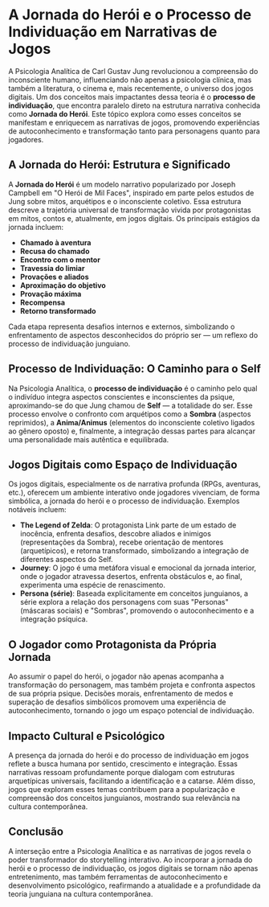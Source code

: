 
# A Jornada do Herói e o Processo de Individuação em Narrativas de Jogos

A Psicologia Analítica de Carl Gustav Jung revolucionou a compreensão do inconsciente humano, influenciando não apenas a psicologia clínica, mas também a literatura, o cinema e, mais recentemente, o universo dos jogos digitais. Um dos conceitos mais impactantes dessa teoria é o **processo de individuação**, que encontra paralelo direto na estrutura narrativa conhecida como **Jornada do Herói**. Este tópico explora como esses conceitos se manifestam e enriquecem as narrativas de jogos, promovendo experiências de autoconhecimento e transformação tanto para personagens quanto para jogadores.

## A Jornada do Herói: Estrutura e Significado

A **Jornada do Herói** é um modelo narrativo popularizado por Joseph Campbell em "O Herói de Mil Faces", inspirado em parte pelos estudos de Jung sobre mitos, arquétipos e o inconsciente coletivo. Essa estrutura descreve a trajetória universal de transformação vivida por protagonistas em mitos, contos e, atualmente, em jogos digitais. Os principais estágios da jornada incluem:

- **Chamado à aventura**
- **Recusa do chamado**
- **Encontro com o mentor**
- **Travessia do limiar**
- **Provações e aliados**
- **Aproximação do objetivo**
- **Provação máxima**
- **Recompensa**
- **Retorno transformado**

Cada etapa representa desafios internos e externos, simbolizando o enfrentamento de aspectos desconhecidos do próprio ser — um reflexo do processo de individuação junguiano.

## Processo de Individuação: O Caminho para o Self

Na Psicologia Analítica, o **processo de individuação** é o caminho pelo qual o indivíduo integra aspectos conscientes e inconscientes da psique, aproximando-se do que Jung chamou de **Self** — a totalidade do ser. Esse processo envolve o confronto com arquétipos como a **Sombra** (aspectos reprimidos), a **Anima/Animus** (elementos do inconsciente coletivo ligados ao gênero oposto) e, finalmente, a integração dessas partes para alcançar uma personalidade mais autêntica e equilibrada.

## Jogos Digitais como Espaço de Individuação

Os jogos digitais, especialmente os de narrativa profunda (RPGs, aventuras, etc.), oferecem um ambiente interativo onde jogadores vivenciam, de forma simbólica, a jornada do herói e o processo de individuação. Exemplos notáveis incluem:

- **The Legend of Zelda**: O protagonista Link parte de um estado de inocência, enfrenta desafios, descobre aliados e inimigos (representações da Sombra), recebe orientação de mentores (arquetípicos), e retorna transformado, simbolizando a integração de diferentes aspectos do Self.
- **Journey**: O jogo é uma metáfora visual e emocional da jornada interior, onde o jogador atravessa desertos, enfrenta obstáculos e, ao final, experimenta uma espécie de renascimento.
- **Persona (série)**: Baseada explicitamente em conceitos junguianos, a série explora a relação dos personagens com suas "Personas" (máscaras sociais) e "Sombras", promovendo o autoconhecimento e a integração psíquica.

## O Jogador como Protagonista da Própria Jornada

Ao assumir o papel do herói, o jogador não apenas acompanha a transformação do personagem, mas também projeta e confronta aspectos de sua própria psique. Decisões morais, enfrentamento de medos e superação de desafios simbólicos promovem uma experiência de autoconhecimento, tornando o jogo um espaço potencial de individuação.

## Impacto Cultural e Psicológico

A presença da jornada do herói e do processo de individuação em jogos reflete a busca humana por sentido, crescimento e integração. Essas narrativas ressoam profundamente porque dialogam com estruturas arquetípicas universais, facilitando a identificação e a catarse. Além disso, jogos que exploram esses temas contribuem para a popularização e compreensão dos conceitos junguianos, mostrando sua relevância na cultura contemporânea.

## Conclusão

A interseção entre a Psicologia Analítica e as narrativas de jogos revela o poder transformador do storytelling interativo. Ao incorporar a jornada do herói e o processo de individuação, os jogos digitais se tornam não apenas entretenimento, mas também ferramentas de autoconhecimento e desenvolvimento psicológico, reafirmando a atualidade e a profundidade da teoria junguiana na cultura contemporânea.
```
